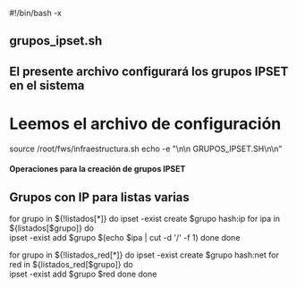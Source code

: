 #!/bin/bash -x
## grupos_ipset.sh ## 
## El presente archivo configurará los grupos IPSET en el sistema
# Leemos el archivo de configuración 
source /root/fws/infraestructura.sh 
echo -e "\n\n GRUPOS_IPSET.SH\n\n" 

#### Operaciones para la creación de grupos IPSET #####
## Grupos con IP para listas varias
for grupo in ${!listados[*]}
do
    ipset -exist create $grupo hash:ip
    for ipa in ${listados[$grupo]}
    do  
        ipset -exist add $grupo $(echo $ipa | cut -d '/' -f 1)
    done
done

for grupo in ${!listados_red[*]}
do
    ipset -exist create $grupo hash:net
    for red in ${listados_red[$grupo]}
    do  
        ipset -exist add $grupo $red
    done
done
